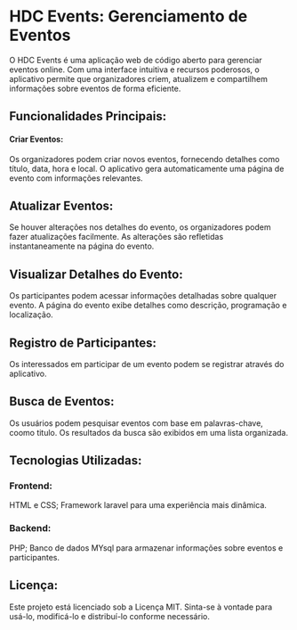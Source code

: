 # HDC Events: Gerenciamento de Eventos
O HDC Events é uma aplicação web de código aberto para gerenciar eventos online. Com uma interface intuitiva e recursos poderosos, o aplicativo permite que organizadores criem, atualizem e compartilhem informações sobre eventos de forma eficiente.

## Funcionalidades Principais:

#### Criar Eventos:
Os organizadores podem criar novos eventos, fornecendo detalhes como título, data, hora e local.
O aplicativo gera automaticamente uma página de evento com informações relevantes.

## Atualizar Eventos:
Se houver alterações nos detalhes do evento, os organizadores podem fazer atualizações facilmente.
As alterações são refletidas instantaneamente na página do evento.

## Visualizar Detalhes do Evento:
Os participantes podem acessar informações detalhadas sobre qualquer evento.
A página do evento exibe detalhes como descrição, programação e localização.

## Registro de Participantes:
Os interessados em participar de um evento podem se registrar através do aplicativo.

## Busca de Eventos:
Os usuários podem pesquisar eventos com base em palavras-chave, coomo titulo.
Os resultados da busca são exibidos em uma lista organizada.

## Tecnologias Utilizadas:

### Frontend:
HTML e CSS;
Framework laravel para uma experiência mais dinâmica.

### Backend:
PHP;
Banco de dados MYsql para armazenar informações sobre eventos e participantes.

## Licença:
Este projeto está licenciado sob a Licença MIT. Sinta-se à vontade para usá-lo, modificá-lo e distribuí-lo conforme necessário.

